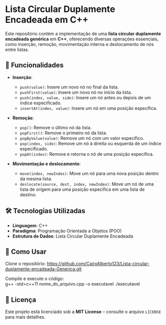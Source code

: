 # Lista Circular Duplamente Encadeada em C++

Este repositório contém a implementação de uma **lista circular duplamente encadeada genérica** em **C++**, oferecendo diversas operações essenciais, como inserção, remoção, movimentação interna e deslocamento de nós entre listas.

## 📌 Funcionalidades

- **Inserção**:
  - `push(value)`: Insere um novo nó no final da lista.
  - `pushFirst(value)`: Insere um novo nó no início da lista.
  - `push(index, value, side)`: Insere um nó antes ou depois de um índice especificado.
  - `insertAt(index, value)`: Insere um nó em uma posição específica.

- **Remoção**:
  - `pop()`: Remove o último nó da lista.
  - `popFirst()`: Remove o primeiro nó da lista.
  - `popByValue(value)`: Remove um nó com um valor específico.
  - `pop(index, side)`: Remove um nó à direita ou esquerda de um índice especificado.
  - `popAt(index)`: Remove e retorna o nó de uma posição específica.

- **Movimentação e deslocamento**:
  - `move(index, newIndex)`: Move um nó para uma nova posição dentro da mesma lista.
  - `deslocate(source, dest, index, newIndex)`: Move um nó de uma lista de origem para uma posição específica em uma lista de destino.

## 🛠️ Tecnologias Utilizadas

- **Linguagem**: C++
- **Paradigma**: Programação Orientada a Objetos (POO)
- **Estrutura de Dados**: Lista Circular Duplamente Encadeada

## 🚀 Como Usar

Clone o repositório:
https://github.com/CairoAlberto123/Lista-circular-duplamente-encadeada-Generica.git


Compile e execute o código:              
g++ -std=c++11 nome_do_arquivo.cpp -o executavel
./executavel


## 📄 Licença

Este projeto está licenciado sob a **MIT License** – consulte o arquivo `LICENSE` para mais detalhes.
